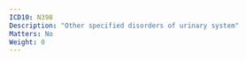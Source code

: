 ```yaml
---
ICD10: N398
Description: "Other specified disorders of urinary system"
Matters: No
Weight: 0
---
```


